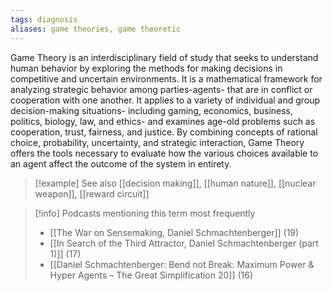```yaml
---
tags: diagnosis
aliases: game theories, game theoretic
---
```


Game Theory is an interdisciplinary field of study that seeks to understand human behavior by exploring the methods for making decisions in competitive and uncertain environments. It is a mathematical framework for analyzing strategic behavior among parties-agents- that are in conflict or cooperation with one another. It applies to a variety of individual and group decision-making situations- including gaming, economics, business, politics, biology, law, and ethics- and examines age-old problems such as cooperation, trust, fairness, and justice. By combining concepts of rational choice, probability, uncertainty, and strategic interaction, Game Theory offers the tools necessary to evaluate how the various choices available to an agent affect the outcome of the system in entirety.

> [!example] See also
> [[decision making]], [[human nature]], [[nuclear weapon]], [[reward circuit]]

> [!info] Podcasts mentioning this term most frequently
> * [[The War on Sensemaking, Daniel Schmachtenberger]] (19)
> * [[In Search of the Third Attractor, Daniel Schmachtenberger (part 1)]] (17)
> * [[Daniel Schmachtenberger: Bend not Break: Maximum Power & Hyper Agents – The Great Simplification 20]] (16)